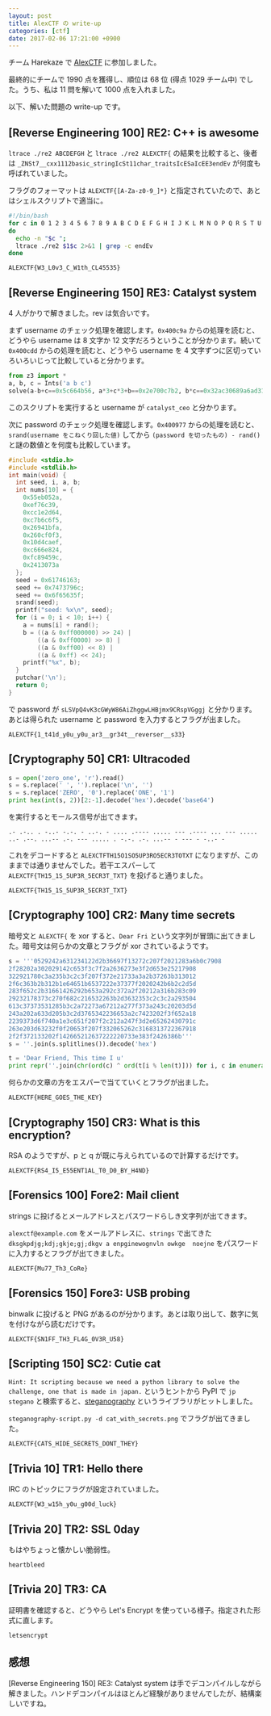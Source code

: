 ```yaml
---
layout: post
title: AlexCTF の write-up
categories: [ctf]
date: 2017-02-06 17:21:00 +0900
---
```


チーム Harekaze で [AlexCTF](https://ctf.oddcoder.com) に参加しました。

最終的にチームで 1990 点を獲得し、順位は 68 位 (得点 1029 チーム中) でした。うち、私は 11 問を解いて 1000 点を入れました。

以下、解いた問題の write-up です。

## [Reverse Engineering 100] RE2: C++ is awesome

`ltrace ./re2 ABCDEFGH` と `ltrace ./re2 ALEXCTF{` の結果を比較すると、後者は `_ZNSt7__cxx1112basic_stringIcSt11char_traitsIcESaIcEE3endEv` が何度も呼ばれていました。

フラグのフォーマットは `ALEXCTF{[A-Za-z0-9_]*}` と指定されていたので、あとはシェルスクリプトで適当に。

```sh
#!/bin/bash
for c in 0 1 2 3 4 5 6 7 8 9 A B C D E F G H I J K L M N O P Q R S T U V W X Y Z a b c d e f g h i j k l m n o p q r s t u v w x y z _
do
  echo -n "$c ";
  ltrace ./re2 $1$c 2>&1 | grep -c endEv
done
```

```
ALEXCTF{W3_L0v3_C_W1th_CL45535}
```

## [Reverse Engineering 150] RE3: Catalyst system

4 人がかりで解きました。rev は気合いです。

まず username のチェック処理を確認します。`0x400c9a` からの処理を読むと、どうやら username は 8 文字か 12 文字だろうということが分かります。続いて `0x400cdd` からの処理を読むと、どうやら username を 4 文字ずつに区切っていろいろいじって比較していると分かります。

```python
from z3 import *
a, b, c = Ints('a b c')
solve(a-b+c==0x5c664b56, a*3+c*3+b==0x2e700c7b2, b*c==0x32ac30689a6ad314)
```

このスクリプトを実行すると username が `catalyst_ceo` と分かります。

次に password のチェック処理を確認します。`0x400977` からの処理を読むと、`srand(username をこねくり回した値)` してから `(password を切ったもの) - rand()` と謎の数値とを何度も比較しています。

```c
#include <stdio.h>
#include <stdlib.h>
int main(void) {
  int seed, i, a, b;
  int nums[10] = {
    0x55eb052a,
    0xef76c39,
    0xcc1e2d64,
    0xc7b6c6f5,
    0x26941bfa,
    0x260cf0f3,
    0x10d4caef,
    0xc666e824,
    0xfc89459c,
    0x2413073a
  };
  seed = 0x61746163;
  seed += 0x7473796c;
  seed += 0x6f65635f;
  srand(seed);
  printf("seed: %x\n", seed);
  for (i = 0; i < 10; i++) {
    a = nums[i] + rand();
    b = ((a & 0xff000000) >> 24) |
        ((a & 0xff0000) >> 8) |
        ((a & 0xff00) << 8) |
        ((a & 0xff) << 24);
    printf("%x", b);
  }
  putchar('\n');
  return 0;
}
```

で password が `sLSVpQ4vK3cGWyW86AiZhggwLHBjmx9CRspVGggj` と分かります。あとは得られた username と password を入力するとフラグが出ました。

```
ALEXCTF{1_t41d_y0u_y0u_ar3__gr34t__reverser__s33}
```

## [Cryptography 50] CR1: Ultracoded

```python
s = open('zero_one', 'r').read()
s = s.replace(' ', '').replace('\n', '')
s = s.replace('ZERO', '0').replace('ONE', '1')
print hex(int(s, 2))[2:-1].decode('hex').decode('base64')
```

を実行するとモールス信号が出てきます。

```
.- .-.. . -..- -.-. - ..-. - .... .---- ..... --- .---- ... --- ..... ..- .--. ...-- .-. --- ..... . -.-. .-. ...-- - --- - -..- -
```

これをデコードすると `ALEXCTFTH15O1SO5UP3RO5ECR3TOTXT` になりますが、このままでは通りませんでした。若干エスパーして `ALEXCTF{TH15_1S_5UP3R_5ECR3T_TXT}` を投げると通りました。

```
ALEXCTF{TH15_1S_5UP3R_5ECR3T_TXT}
```

## [Cryptography 100] CR2: Many time secrets

暗号文と `ALEXCTF{` を xor すると、`Dear Fri` という文字列が冒頭に出てきました。暗号文は何らかの文章とフラグが xor されているようです。

```python
s = '''0529242a631234122d2b36697f13272c207f2021283a6b0c7908
2f28202a302029142c653f3c7f2a2636273e3f2d653e25217908
322921780c3a235b3c2c3f207f372e21733a3a2b37263b313012
2f6c363b2b312b1e64651b6537222e37377f2020242b6b2c2d5d
283f652c2b31661426292b653a292c372a2f20212a316b283c09
29232178373c270f682c216532263b2d3632353c2c3c2a293504
613c37373531285b3c2a72273a67212a277f373a243c20203d5d
243a202a633d205b3c2d3765342236653a2c7423202f3f652a18
2239373d6f740a1e3c651f207f2c212a247f3d2e65262430791c
263e203d63232f0f20653f207f332065262c3168313722367918
2f2f372133202f142665212637222220733e383f2426386b'''
s = ''.join(s.splitlines()).decode('hex')

t = 'Dear Friend, This time I u'
print repr(''.join(chr(ord(c) ^ ord(t[i % len(t)])) for i, c in enumerate(s)))
```

何らかの文章の方をエスパーで当てていくとフラグが出ました。

```
ALEXCTF{HERE_GOES_THE_KEY}
```

## [Cryptography 150] CR3: What is this encryption?

RSA のようですが、p と q が既に与えられているので計算するだけです。

```
ALEXCTF{RS4_I5_E55ENT1AL_T0_D0_BY_H4ND}
```

## [Forensics 100] Fore2: Mail client

strings に投げるとメールアドレスとパスワードらしき文字列が出てきます。

`alexctf@example.com` をメールアドレスに、`strings` で出てきた `dksgkpdjg;kdj;gkje;gj;dkgv a enpginewognvln owkge  noejne` をパスワードに入力するとフラグが出てきました。

```
ALEXCTF{Mu77_Th3_CoRe}
```

## [Forensics 150] Fore3: USB probing

binwalk に投げると PNG があるのが分かります。あとは取り出して、数字に気を付けながら読むだけです。

```
ALEXCTF{SN1FF_TH3_FL4G_0V3R_U58}
```

## [Scripting 150] SC2: Cutie cat

`Hint: It scripting because we need a python library to solve the challenge, one that is made in japan.` というヒントから PyPI で `jp stegano` と検索すると、[steganography](https://pypi.python.org/pypi/steganography/0.1.1) というライブラリがヒットしました。

`steganography-script.py -d cat_with_secrets.png` でフラグが出てきました。

```
ALEXCTF{CATS_HIDE_SECRETS_DONT_THEY}
```

## [Trivia 10] TR1: Hello there

IRC のトピックにフラグが設定されていました。

```
ALEXCTF{W3_w15h_y0u_g00d_luck}
```

## [Trivia 20] TR2: SSL 0day

もはやちょっと懐かしい脆弱性。

```
heartbleed
```

## [Trivia 20] TR3: CA

証明書を確認すると、どうやら Let's Encrypt を使っている様子。指定された形式に直します。

```
letsencrypt
```

## 感想

[Reverse Engineering 150] RE3: Catalyst system は手でデコンパイルしながら解きました。ハンドデコンパイルはほとんど経験がありませんでしたが、結構楽しいですね。
